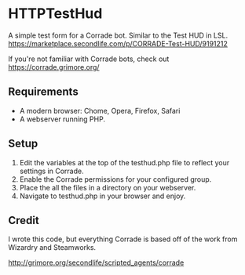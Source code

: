 
# HTTPTestHud

A simple test form for a Corrade bot. Similar to the Test HUD in LSL. https://marketplace.secondlife.com/p/CORRADE-Test-HUD/9191212

If you're not familiar with Corrade bots, check out https://corrade.grimore.org/

## Requirements
- A modern browser: Chome, Opera, Firefox, Safari
- A webserver running PHP.

## Setup

 1. Edit the variables at the top of the testhud.php file to reflect
    your settings in Corrade. 
 2. Enable the Corrade permissions for your configured group. 
 3. Place the all the files in a directory on your webserver. 
 4. Navigate to testhud.php in your browser and enjoy.

## Credit
I wrote this code, but everything Corrade is based off of the work from Wizardry and Steamworks.

http://grimore.org/secondlife/scripted_agents/corrade

